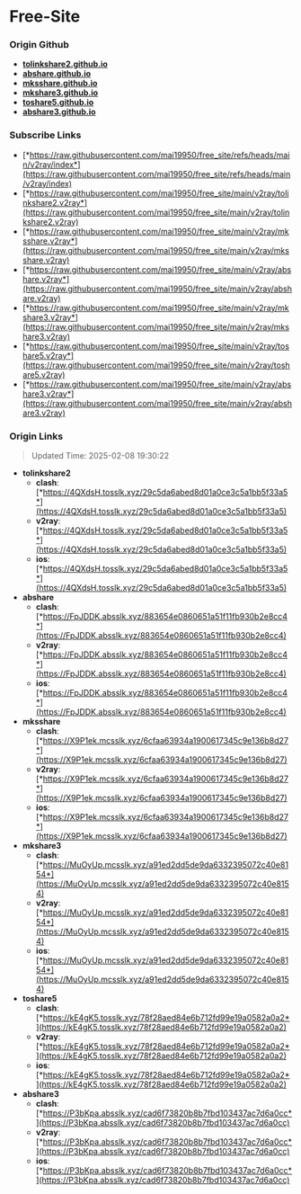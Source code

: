 # Free-Site

### Origin Github

- [**tolinkshare2.github.io**](https://github.com/tolinkshare2/tolinkshare2.github.io)
- [**abshare.github.io**](https://github.com/abshare/abshare.github.io)
- [**mksshare.github.io**](https://github.com/mksshare/mksshare.github.io)
- [**mkshare3.github.io**](https://github.com/mkshare3/mkshare3.github.io)
- [**toshare5.github.io**](https://github.com/toshare5/toshare5.github.io)
- [**abshare3.github.io**](https://github.com/abshare3/abshare3.github.io)

### Subscribe Links

- [*https://raw.githubusercontent.com/mai19950/free_site/refs/heads/main/v2ray/index*](https://raw.githubusercontent.com/mai19950/free_site/refs/heads/main/v2ray/index)
- [*https://raw.githubusercontent.com/mai19950/free_site/main/v2ray/tolinkshare2.v2ray*](https://raw.githubusercontent.com/mai19950/free_site/main/v2ray/tolinkshare2.v2ray)
- [*https://raw.githubusercontent.com/mai19950/free_site/main/v2ray/mksshare.v2ray*](https://raw.githubusercontent.com/mai19950/free_site/main/v2ray/mksshare.v2ray)
- [*https://raw.githubusercontent.com/mai19950/free_site/main/v2ray/abshare.v2ray*](https://raw.githubusercontent.com/mai19950/free_site/main/v2ray/abshare.v2ray)
- [*https://raw.githubusercontent.com/mai19950/free_site/main/v2ray/mkshare3.v2ray*](https://raw.githubusercontent.com/mai19950/free_site/main/v2ray/mkshare3.v2ray)
- [*https://raw.githubusercontent.com/mai19950/free_site/main/v2ray/toshare5.v2ray*](https://raw.githubusercontent.com/mai19950/free_site/main/v2ray/toshare5.v2ray)
- [*https://raw.githubusercontent.com/mai19950/free_site/main/v2ray/abshare3.v2ray*](https://raw.githubusercontent.com/mai19950/free_site/main/v2ray/abshare3.v2ray)

### Origin Links

> Updated Time: 2025-02-08 19:30:22

- **tolinkshare2**
  - **clash**: [*https://4QXdsH.tosslk.xyz/29c5da6abed8d01a0ce3c5a1bb5f33a5*](https://4QXdsH.tosslk.xyz/29c5da6abed8d01a0ce3c5a1bb5f33a5)
  - **v2ray**: [*https://4QXdsH.tosslk.xyz/29c5da6abed8d01a0ce3c5a1bb5f33a5*](https://4QXdsH.tosslk.xyz/29c5da6abed8d01a0ce3c5a1bb5f33a5)
  - **ios**: [*https://4QXdsH.tosslk.xyz/29c5da6abed8d01a0ce3c5a1bb5f33a5*](https://4QXdsH.tosslk.xyz/29c5da6abed8d01a0ce3c5a1bb5f33a5)
- **abshare**
  - **clash**: [*https://FpJDDK.absslk.xyz/883654e0860651a51f11fb930b2e8cc4*](https://FpJDDK.absslk.xyz/883654e0860651a51f11fb930b2e8cc4)
  - **v2ray**: [*https://FpJDDK.absslk.xyz/883654e0860651a51f11fb930b2e8cc4*](https://FpJDDK.absslk.xyz/883654e0860651a51f11fb930b2e8cc4)
  - **ios**: [*https://FpJDDK.absslk.xyz/883654e0860651a51f11fb930b2e8cc4*](https://FpJDDK.absslk.xyz/883654e0860651a51f11fb930b2e8cc4)
- **mksshare**
  - **clash**: [*https://X9P1ek.mcsslk.xyz/6cfaa63934a1900617345c9e136b8d27*](https://X9P1ek.mcsslk.xyz/6cfaa63934a1900617345c9e136b8d27)
  - **v2ray**: [*https://X9P1ek.mcsslk.xyz/6cfaa63934a1900617345c9e136b8d27*](https://X9P1ek.mcsslk.xyz/6cfaa63934a1900617345c9e136b8d27)
  - **ios**: [*https://X9P1ek.mcsslk.xyz/6cfaa63934a1900617345c9e136b8d27*](https://X9P1ek.mcsslk.xyz/6cfaa63934a1900617345c9e136b8d27)
- **mkshare3**
  - **clash**: [*https://MuOyUp.mcsslk.xyz/a91ed2dd5de9da6332395072c40e8154*](https://MuOyUp.mcsslk.xyz/a91ed2dd5de9da6332395072c40e8154)
  - **v2ray**: [*https://MuOyUp.mcsslk.xyz/a91ed2dd5de9da6332395072c40e8154*](https://MuOyUp.mcsslk.xyz/a91ed2dd5de9da6332395072c40e8154)
  - **ios**: [*https://MuOyUp.mcsslk.xyz/a91ed2dd5de9da6332395072c40e8154*](https://MuOyUp.mcsslk.xyz/a91ed2dd5de9da6332395072c40e8154)
- **toshare5**
  - **clash**: [*https://kE4gK5.tosslk.xyz/78f28aed84e6b712fd99e19a0582a0a2*](https://kE4gK5.tosslk.xyz/78f28aed84e6b712fd99e19a0582a0a2)
  - **v2ray**: [*https://kE4gK5.tosslk.xyz/78f28aed84e6b712fd99e19a0582a0a2*](https://kE4gK5.tosslk.xyz/78f28aed84e6b712fd99e19a0582a0a2)
  - **ios**: [*https://kE4gK5.tosslk.xyz/78f28aed84e6b712fd99e19a0582a0a2*](https://kE4gK5.tosslk.xyz/78f28aed84e6b712fd99e19a0582a0a2)
- **abshare3**
  - **clash**: [*https://P3bKpa.absslk.xyz/cad6f73820b8b7fbd103437ac7d6a0cc*](https://P3bKpa.absslk.xyz/cad6f73820b8b7fbd103437ac7d6a0cc)
  - **v2ray**: [*https://P3bKpa.absslk.xyz/cad6f73820b8b7fbd103437ac7d6a0cc*](https://P3bKpa.absslk.xyz/cad6f73820b8b7fbd103437ac7d6a0cc)
  - **ios**: [*https://P3bKpa.absslk.xyz/cad6f73820b8b7fbd103437ac7d6a0cc*](https://P3bKpa.absslk.xyz/cad6f73820b8b7fbd103437ac7d6a0cc)
